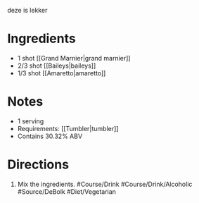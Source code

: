 deze is lekker
# Ingredients
- 1 shot [[Grand Marnier|grand marnier]]
- 2/3 shot [[Baileys|baileys]]
- 1/3 shot [[Amaretto|amaretto]]
# Notes
- 1 serving
- Requirements: [[Tumbler|tumbler]]
- Contains 30.32% ABV
# Directions
1. Mix the ingredients.
#Course/Drink #Course/Drink/Alcoholic #Source/DeBolk #Diet/Vegetarian 